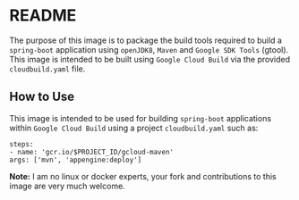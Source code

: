 # README #

The purpose of this image is to package the build tools required to build a `spring-boot` application using `openJDK8`, `Maven` and `Google SDK Tools` (gtool). This image is intended to be built using `Google Cloud Build` via the provided `cloudbuild.yaml` file.

## How to Use ##

This image is intended to be used for building `spring-boot` applications within `Google Cloud Build` using a project `cloudbuild.yaml` such as:

    steps:
    - name: 'gcr.io/$PROJECT_ID/gcloud-maven'
    args: ['mvn', 'appengine:deploy']

**Note:** I am no linux or docker experts, your fork and contributions to this image are very much welcome.